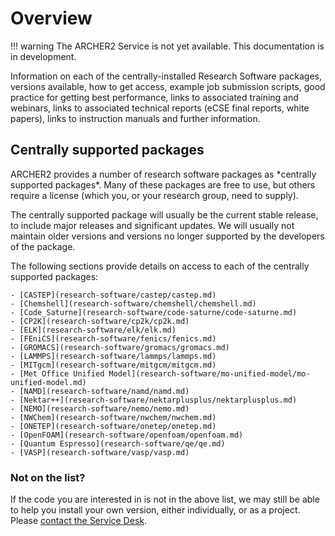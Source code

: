 # Overview

!!! warning
    The ARCHER2 Service is not yet available. This documentation is in
    development.

Information on each of the centrally-installed Research Software
packages, versions available, how to get access, example job submission
scripts, good practice for getting best performance, links to associated
training and webinars, links to associated technical reports (eCSE final
reports, white papers), links to instruction manuals and further
information.

## Centrally supported packages

ARCHER2 provides a number of research software packages as \*centrally
supported packages\*. Many of these packages are free to use, but others
require a license (which you, or your research group, need to supply).

The centrally supported package will usually be the current stable
release, to include major releases and significant updates. We will
usually not maintain older versions and versions no longer supported by
the developers of the package.

The following sections provide details on access to each of the
centrally supported packages:

    - [CASTEP](research-software/castep/castep.md)
    - [Chemshell](research-software/chemshell/chemshell.md)
    - [Code_Saturne](research-software/code-saturne/code-saturne.md)
    - [CP2K](research-software/cp2k/cp2k.md)
    - [ELK](research-software/elk/elk.md)
    - [FEniCS](research-software/fenics/fenics.md)
    - [GROMACS](research-software/gromacs/gromacs.md)
    - [LAMMPS](research-software/lammps/lammps.md)
    - [MITgcm](research-software/mitgcm/mitgcm.md)
    - [Met Office Unified Model](research-software/mo-unified-model/mo-unified-model.md)
    - [NAMD](research-software/namd/namd.md)
    - [Nektar++](research-software/nektarplusplus/nektarplusplus.md)
    - [NEMO](research-software/nemo/nemo.md)
    - [NWChem](research-software/nwchem/nwchem.md)
    - [ONETEP](research-software/onetep/onetep.md)
    - [OpenFOAM](research-software/openfoam/openfoam.md)
    - [Quantum Espresso](research-software/qe/qe.md)
    - [VASP](research-software/vasp/vasp.md)

### Not on the list?

If the code you are interested in is not in the above list, we may still
be able to help you install your own version, either individually, or as
a project. Please [contact the Service Desk](https://www.archer2.ac.uk/support-access/servicedesk.html).
